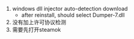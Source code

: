 
1. windows dll injector auto-detection download
    - after reinstall, should select Dumper-7.dll
2. 没有加上许可协议检测
3. 需要先打开steamok